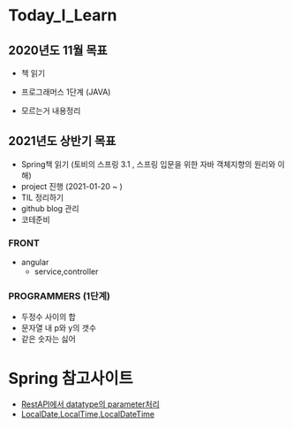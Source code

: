 # Today_I_Learn


## 2020년도 11월 목표

- 책 읽기 

- 프로그래머스 1단계 (JAVA)

- 모르는거 내용정리

## 2021년도 상반기 목표

- Spring책 읽기 (토비의 스프링 3.1 , 스프링 입문을 위한 자바 객체지향의 원리와 이해)
- project 진행  (2021-01-20 ~ )
- TIL 정리하기
- github blog 관리
- 코테준비

### FRONT

- angular
    - service,controller

### PROGRAMMERS (1단계)

- 두정수 사이의 합
- 문자열 내 p와 y의 갯수
- 같은 숫자는 싫어


# Spring 참고사이트

- [RestAPI에서 datatype의 parameter처리](https://browndwarf.tistory.com/48)
- [LocalDate,LocalTime,LocalDateTime](https://java119.tistory.com/52)